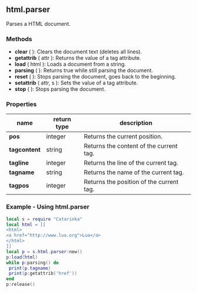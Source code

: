 ## html.parser

Parses a HTML document.

### Methods

* **clear** ( ): Clears the document text (deletes all lines).
* **getattrib** ( attr ): Returns the value of a tag attribute.
* **load** ( html ): Loads a document from a string.
* **parsing** ( ): Returns true while still parsing the document.
* **reset** ( ): Stops parsing the document, goes back to the beginning.
* **setattrib** ( attr, s ): Sets the value of a tag attribute.
* **stop** ( ): Stops parsing the document.

### Properties

name | return type | description
--- | --- | ---
**pos** | integer | Returns the current position.
**tagcontent** | string | Returns the content of the current tag.
**tagline** | integer | Returns the line of the current tag.
**tagname** | string | Returns the name of the current tag.
**tagpos** | integer | Returns the position of the current tag.

### Example - Using html.parser

```lua
local s = require "Catarinka"
local html = [[
<html>
<a href="http://www.lua.org">Lua</a>
</html>
]]
local p = s.html.parser:new()
p:load(html)
while p:parsing() do
 print(p.tagname)
 print(p:getattrib('href'))
end
p:release()
```
